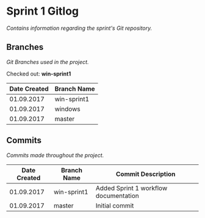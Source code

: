# Sprint 1 Gitlog

_Contains information regarding the sprint's Git repository._

## Branches

_Git Branches used in the project._

Checked out: **win-sprint1**

| Date Created | Branch Name |
| ------------ | ----------- |
| 01.09.2017   | win-sprint1 |
| 01.09.2017   | windows     |
| 01.09.2017   | master      |

## Commits

_Commits made throughout the project._

| Date Created | Branch Name | Commit Description |
| ------------ | ----------- | ------------------ |
| 01.09.2017   | win-sprint1 | Added Sprint 1 workflow documentation |
| 01.09.2017   | master      | Initial commit |